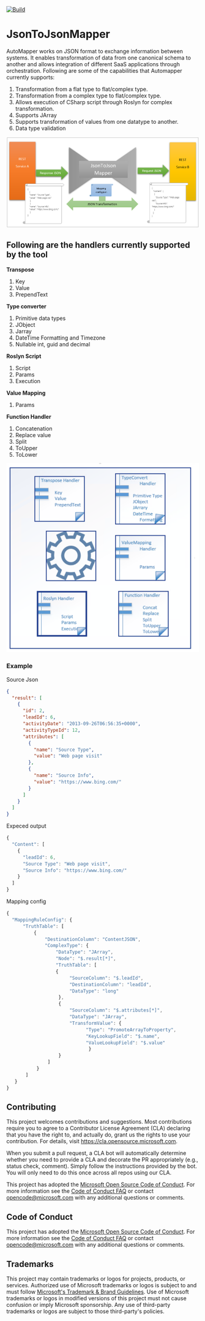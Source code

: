 [![Build](https://github.com/microsoft/JsonToJsonMapper/actions/workflows/dotnet-build-continuous.yml/badge.svg)](https://github.com/microsoft/JsonToJsonMapper/actions/workflows/dotnet-build-continuous.yml)


# JsonToJsonMapper 

AutoMapper works on JSON format to exchange information between systems. It enables transformation of data from one canonical schema to another and allows integration of different SaaS applications through orchestration. 
Following are some of the capabilities that Automapper currently supports:
1. Transformation from a flat type to flat/complex type.
2. Transformation from a complex type to flat/complex type.
3. Allows execution of CSharp script through Roslyn for complex transformation.
4. Supports JArray
5. Supports transformation of values from one datatype to another.
6. Data type validation

![GitHub Logo](Images/JsonToJsonMapperFlow.png)

## Following are the handlers currently supported by the tool

**Transpose**
1. Key
2. Value
3. PrependText

**Type converter**
1. Primitive data types
2. JObject
3. Jarray
4. DateTime Formatting and Timezone
5. Nullable int, guid and decimal

**Roslyn Script**
1. Script
2. Params
3. Execution

**Value Mapping**
1. Params

**Function Handler**
1. Concatenation
2. Replace value
3. Split 
4. ToUpper
5. ToLower

![GitHub Logo](Images/JsonToJsonMapper.png)

### Example
Source Json
```json
{
  "result": [
    {
      "id": 2,
      "leadId": 6,
      "activityDate": "2013-09-26T06:56:35+0000",
      "activityTypeId": 12,
      "attributes": [
        {
          "name": "Source Type",
          "value": "Web page visit"
        },
        {
          "name": "Source Info",
          "value": "https://www.bing.com/"
        }
      ]
    }
  ]
}
```
Expeced output
```javascript
{
  "Content": [
    {
      "leadId": 6,
      "Source Type": "Web page visit",
      "Source Info": "https://www.bing.com/"
    }
  ]
}
```

Mapping config
```javascript
{
  "MappingRuleConfig": {
      "TruthTable": [
          {
              "DestinationColumn": "ContentJSON",
              "ComplexType": {
                  "DataType": "JArray",
                  "Node": "$.result[*]",
                  "TruthTable": [
                  {
                       "SourceColumn": "$.leadId",
                       "DestinationColumn": "leadId",
                       "DataType": "long"
                   },
                   {
                       "SourceColumn": "$.attributes[*]",
                       "DataType": "JArray",
                       "TransformValue": {
                             "Type": "PromoteArrayToProperty",
                             "KeyLookupField": "$.name",
                             "ValueLookupField": "$.value"
                              }
                   }
               ]
           }
       ]
   }
}
```

## Contributing

This project welcomes contributions and suggestions.  Most contributions require you to agree to a
Contributor License Agreement (CLA) declaring that you have the right to, and actually do, grant us
the rights to use your contribution. For details, visit https://cla.opensource.microsoft.com.

When you submit a pull request, a CLA bot will automatically determine whether you need to provide
a CLA and decorate the PR appropriately (e.g., status check, comment). Simply follow the instructions
provided by the bot. You will only need to do this once across all repos using our CLA.

This project has adopted the [Microsoft Open Source Code of Conduct](https://opensource.microsoft.com/codeofconduct/).
For more information see the [Code of Conduct FAQ](https://opensource.microsoft.com/codeofconduct/faq/) or
contact [opencode@microsoft.com](mailto:opencode@microsoft.com) with any additional questions or comments.


## Code of Conduct

This project has adopted the [Microsoft Open Source Code of Conduct](https://opensource.microsoft.com/codeofconduct/). For more information see the [Code of Conduct FAQ](https://opensource.microsoft.com/codeofconduct/faq/) or contact [opencode@microsoft.com](mailto:opencode@microsoft.com) with any additional questions or comments.


## Trademarks

This project may contain trademarks or logos for projects, products, or services. Authorized use of Microsoft 
trademarks or logos is subject to and must follow 
[Microsoft's Trademark & Brand Guidelines](https://www.microsoft.com/en-us/legal/intellectualproperty/trademarks/usage/general).
Use of Microsoft trademarks or logos in modified versions of this project must not cause confusion or imply Microsoft sponsorship.
Any use of third-party trademarks or logos are subject to those third-party's policies.
